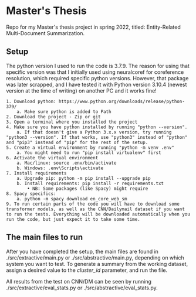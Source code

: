 # Master's Thesis
Repo for my Master's thesis project in spring 2022, titled: Entity-Related Multi-Document Summarization.

## Setup

The python version I used to run the code is 3.7.9. The reason for using that specific version was that I initially used using neuralcoref for coreference resolution, which required specific python versions. However, that package was later scrapped, and I have tested it with Python version 3.10.4 (newest version at the time of writing) on another PC and it works fine!

	1. Download python: https://www.python.org/downloads/release/python-379/
		a. Make sure python is added to Path
	2. Download the project - Zip or git
	3. Open a terminal where you installed the project
	4. Make sure you have python installed by running "python --version".
		a. If that doesn't give a Python 3.x.x version, try running "python3 --version". If that works, use "python3" instead of "python" and "pip3" instead of "pip" for the rest of the setup.
	5. Create a virtual environment by running "python -m venv .env"
		a. You might need to run "pip install virtualenv" first
	6. Activate the virtual environment
		a. Mac/linux: source .env/bin/activate
		b. Windows: .env\Scripts\activate
	7. Install requirements
		a. Upgrade pip: python -m pip install --upgrade pip
		b. Install requirements: pip install -r requirements.txt
			• NB: Some packages (like Spacy) might require
	8. Spacy specifics:
		a. python -m spacy download en_core_web_sm
	9. To run certain parts of the code you will have to download some transformer models, as well as the CNN/Dailymail dataset if you want to run the tests. Everything will be downloaded automatically when you run the code, but just expect it to take some time. 


## The main files to run
After you have completed the setup, the main files are found in ./src/extractive/main.py or ./src/abstractive/main.py, depending on which system you want to test. To generate a summary from the working dataset, assign a desired value to the _cluster_id_ parameter, and run the file.

All results from the test on CNN/DM can be seen by running ./src/extractive/eval_stats.py or ./src/abstractive/eval_stats.py.
